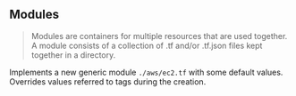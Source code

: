 ## Modules 

> Modules are containers for multiple resources that are used together. A module consists of a collection of .tf and/or .tf.json files kept together in a directory.



Implements a new generic module `./aws/ec2.tf` with some default values.
Overrides values referred to tags during the creation.
